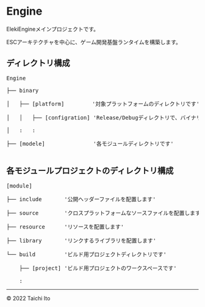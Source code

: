 # Engine

ElekiEngineメインプロジェクトです。

ESCアーキテクチャを中心に、ゲーム開発基盤ランタイムを構築します。

## ディレクトリ構成

<pre>
Engine                                                                        <br>
├── binary                                                                   <br>
│   ├── [platform]　       '対象プラットフォームのディレクトリです'              <br>
│   │   ├── [configration] 'Release/Debugディレクトリで、バイナリが配置されます' <br>
│   :   :                                                                     <br>
├── [modele]               '各モジュールディレクトリです'                        <br>
</pre>

## 各モジュールプロジェクトのディレクトリ構成

<pre>
[module]                                                          <br>
├── include       '公開ヘッダーファイルを配置します'                 <br>
├── source        'クロスプラットフォームなソースファイルを配置します' <br>
├── resource      'リソースを配置します'                            <br>
├── library       'リンクするライブラリを配置します'                 <br>
└── build         'ビルド用プロジェクトディレクトリです'             <br>
    ├── [project] 'ビルド用プロジェクトのワークスペースです'          <br>
    :
</pre>
***
© 2022 Taichi Ito
